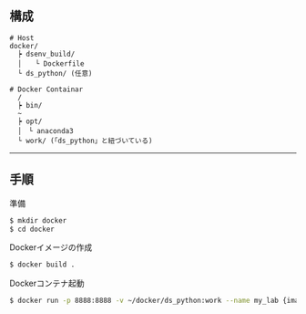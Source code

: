 ## 構成

```
# Host
docker/
  ┝ dsenv_build/
  │　　└ Dockerfile
  └ ds_python/ (任意)

# Docker Containar
  /
  ┝ bin/
  ~
  ┝ opt/
  │　└ anaconda3
  └ work/ (「ds_python」と紐づいている)

```

---
## 手順

準備
```sh
$ mkdir docker
$ cd docker
```

Dockerイメージの作成
```sh
$ docker build .
```

Dockerコンテナ起動
```sh
$ docker run -p 8888:8888 -v ~/docker/ds_python:work --name my_lab {image}
```
